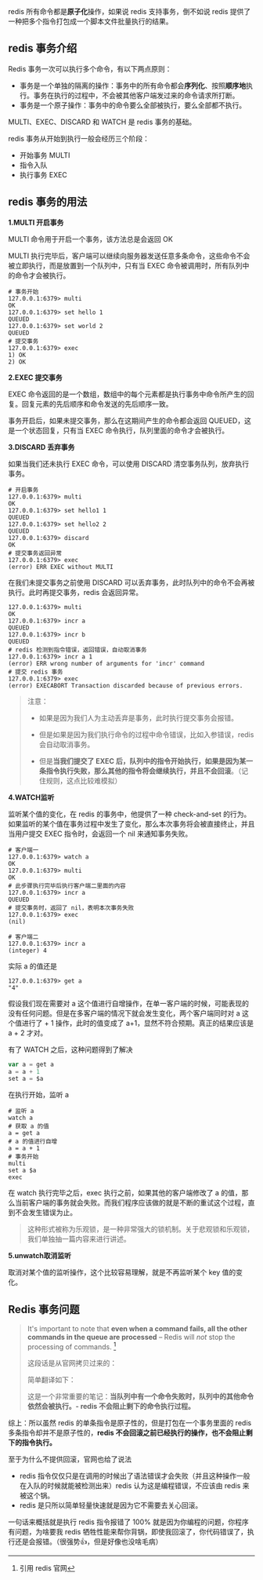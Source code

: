 redis 所有命令都是**原子化**操作，如果说 redis 支持事务，倒不如说 redis 提供了一种把多个指令打包成一个脚本文件批量执行的结果。



## redis 事务介绍

Redis 事务一次可以执行多个命令，有以下两点原则：

- 事务是一个单独的隔离的操作：事务中的所有命令都会**序列化**、按照**顺序地**执行。事务在执行的过程中，不会被其他客户端发过来的命令请求所打断。
- 事务是一个原子操作：事务中的命令要么全部被执行，要么全部都不执行。



MULTI、EXEC、DISCARD 和 WATCH 是 redis 事务的基础。

redis 事务从开始到执行一般会经历三个阶段：

- 开始事务 MULTI
- 指令入队
- 执行事务 EXEC



## redis 事务的用法

**1.MULTI 开启事务**

MULTI 命令用于开启一个事务，该方法总是会返回 OK

MULTI 执行完毕后，客户端可以继续向服务器发送任意多条命令，这些命令不会被立即执行，而是放置到一个队列中，只有当 EXEC 命令被调用时，所有队列中的命令才会被执行。

```shell
# 事务开始
127.0.0.1:6379> multi
OK
127.0.0.1:6379> set hello 1
QUEUED
127.0.0.1:6379> set world 2
QUEUED
# 提交事务
127.0.0.1:6379> exec
1) OK
2) OK
```

**2.EXEC 提交事务**

EXEC 命令返回的是一个数组，数组中的每个元素都是执行事务中命令所产生的回复。回复元素的先后顺序和命令发送的先后顺序一致。

事务开启后，如果未提交事务，那么在这期间产生的命令都会返回 QUEUED，这是一个状态回复，只有当 EXEC 命令执行，队列里面的命令才会被执行。



**3.DISCARD 丢弃事务**

如果当我们还未执行 EXEC 命令，可以使用 DISCARD 清空事务队列，放弃执行事务。

```shell
# 开启事务
127.0.0.1:6379> multi
OK
127.0.0.1:6379> set hello1 1
QUEUED
127.0.0.1:6379> set hello2 2
QUEUED
127.0.0.1:6379> discard
OK
# 提交事务返回异常
127.0.0.1:6379> exec
(error) ERR EXEC without MULTI
```

在我们未提交事务之前使用 DISCARD 可以丢弃事务，此时队列中的命令不会再被执行。此时再提交事务，redis 会返回异常。



```shell
127.0.0.1:6379> multi
OK
127.0.0.1:6379> incr a
QUEUED
127.0.0.1:6379> incr b
QUEUED
# redis 检测到指令错误，返回错误，自动取消事务
127.0.0.1:6379> incr a 1
(error) ERR wrong number of arguments for 'incr' command
# 提交 redis 事务
127.0.0.1:6379> exec
(error) EXECABORT Transaction discarded because of previous errors.
```

> 注意：
>
> - 如果是因为我们人为主动丢弃是事务，此时执行提交事务会报错。
>
> - 但是如果是因为我们执行命令的过程中命令错误，比如入参错误，redis 会自动取消事务。
> - 但是**当我们提交了 EXEC 后，队列中的指令开始执行，如果是因为某一条指令执行失败，那么其他的指令将会继续执行，并且不会回滚**。（记住规则，这点比较难模拟）





**4.WATCH监听**

监听某个值的变化，在 redis 的事务中，他提供了一种 check-and-set 的行为。如果监听的某个值在事务过程中发生了变化，那么本次事务将会被直接终止，并且当用户提交 EXEC 指令时，会返回一个 nil 来通知事务失败。

```shell
# 客户端一
127.0.0.1:6379> watch a
OK
127.0.0.1:6379> multi
OK
# 此步骤执行完毕后执行客户端二里面的内容
127.0.0.1:6379> incr a
QUEUED
# 提交事务时，返回了 nil，表明本次事务失败
127.0.0.1:6379> exec
(nil)
```

```shell
# 客户端二
127.0.0.1:6379> incr a
(integer) 4
```

实际 a 的值还是

```shell
127.0.0.1:6379> get a
"4"
```



假设我们现在需要对 a 这个值进行自增操作，在单一客户端的时候，可能表现的没有任何问题。但是在多客户端的情况下就会发生变化，两个客户端同时对 a 这个值进行了 + 1 操作，此时的值变成了 a+1，显然不符合预期。真正的结果应该是 a + 2 才对。

有了 WATCH 之后，这种问题得到了解决

```scala
var a = get a
a = a + 1
set a = $a
```

在执行开始，监听 a

```shell
# 监听 a
watch a
# 获取 a 的值
a = get a
# a 的值进行自增
a = a + 1
# 事务开始
multi
set a $a
exec
```

在 watch 执行完毕之后，exec 执行之前，如果其他的客户端修改了 a 的值，那么当前客户端的事务就会失败。而我们程序应该做的就是不断的重试这个过程，直到不会发生错误为止。

> 这种形式被称为乐观锁，是一种非常强大的锁机制。关于悲观锁和乐观锁，我们单独抽一篇内容来进行讲述。



**5.unwatch取消监听**

取消对某个值的监听操作，这个比较容易理解，就是不再监听某个 key 值的变化。



## Redis 事务问题

> It's important to note that **even when a command fails, all the other commands in the queue are processed** – Redis will *not* stop the processing of commands. [^1]
>
> 这段话是从官网拷贝过来的：
>
> 简单翻译如下：
>
> 这是一个非常重要的笔记：**当队列中有一个命令失败时，队列中的其他命令依然会被执行。- redis 不会阻止剩下的命令执行过程。**

综上：所以虽然 redis 的单条指令是原子性的，但是打包在一个事务里面的 redis 多条指令却并不是原子性的，**redis 不会回滚之前已经执行的操作，也不会阻止剩下的指令执行。**

至于为什么不提供回滚，官网也给了说法

- redis 指令仅仅只是在调用的时候出了语法错误才会失败（并且这种操作一般在入队的时候就能被检测出来）redis 认为这是编程错误，不应该由 redis 来被这个锅。
- redis 是只所以简单轻量快速就是因为它不需要去关心回滚。

一句话来概括就是执行 redis 指令报错了 100% 就是因为你编程的问题，你程序有问题，为啥要我 redis 牺牲性能来帮你背锅，即使我回滚了，你代码错误了，执行还是会报错。（很强势👍，但是好像也没啥毛病）



[^1]: 引用 redis 官网